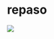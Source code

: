 # repaso

![](http://globalgamejam.org/sites/default/files/styles/game_sidebar__normal/public/game/featured_image/promo_5.png)
